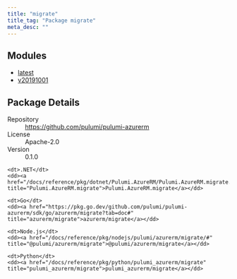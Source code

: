 ```yaml
---
title: "migrate"
title_tag: "Package migrate"
meta_desc: ""
---
```


<!-- WARNING: this file was generated by Pulumi Docs Generator. -->
<!-- Do not edit by hand unless you're certain you know what you are doing! -->



<h2 id="modules">Modules</h2>
<ul class="api">
    <li><a href="latest/" title="latest"><span class="symbol module"></span>latest</a></li>
    <li><a href="v20191001/" title="v20191001"><span class="symbol module"></span>v20191001</a></li>
</ul>

<h2 id="package-details">Package Details</h2>
<dl class="package-details">
	<dt>Repository</dt>
	<dd><a href="https://github.com/pulumi/pulumi-azurerm">https://github.com/pulumi/pulumi-azurerm</a></dd>
	<dt>License</dt>
	<dd>Apache-2.0</dd>
	<dt>Version</dt>
	<dd>0.1.0</dd>
</dl>



<dl class="tabular">

    <dt>.NET</dt>
    <dd><a href="/docs/reference/pkg/dotnet/Pulumi.AzureRM/Pulumi.AzureRM.migrate.html" title="Pulumi.AzureRM.migrate">Pulumi.AzureRM.migrate</a></dd>

    <dt>Go</dt>
    <dd><a href="https://pkg.go.dev/github.com/pulumi/pulumi-azurerm/sdk/go/azurerm/migrate?tab=doc#" title="azurerm/migrate">azurerm/migrate</a></dd>

    <dt>Node.js</dt>
    <dd><a href="/docs/reference/pkg/nodejs/pulumi/azurerm/migrate/#" title="@pulumi/azurerm/migrate">@pulumi/azurerm/migrate</a></dd>

    <dt>Python</dt>
    <dd><a href="/docs/reference/pkg/python/pulumi_azurerm/migrate" title="pulumi_azurerm/migrate">pulumi_azurerm/migrate</a></dd>

</dl>

